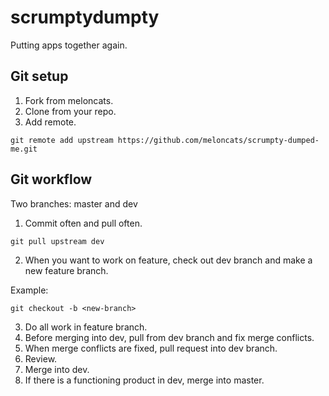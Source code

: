 # scrumptydumpty
Putting apps together again.

## Git setup
1. Fork from meloncats.
2. Clone from your repo.
3. Add remote.

```
git remote add upstream https://github.com/meloncats/scrumpty-dumped-me.git
```

## Git workflow
Two branches: master and dev

1. Commit often and pull often.
```
git pull upstream dev
```

2. When you want to work on feature, check out dev branch and make a new feature branch.

Example:
```
git checkout -b <new-branch>
```

3. Do all work in feature branch. 
4. Before merging into dev, pull from dev branch and fix merge conflicts.
5. When merge conflicts are fixed, pull request into dev branch. 
6. Review.
7. Merge into dev.
8. If there is a functioning product in dev, merge into master. 
